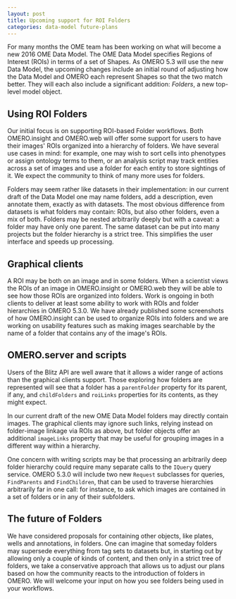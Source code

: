 ```yaml
---
layout: post
title: Upcoming support for ROI Folders
categories: data-model future-plans
---
```


For many months the OME team has been working on what will become a new
2016 OME Data Model. The OME Data Model specifies Regions of Interest
(ROIs) in terms of a set of Shapes. As OMERO 5.3 will use the new Data
Model, the upcoming changes include an initial round of adjusting how
the Data Model and OMERO each represent Shapes so that the two match
better. They will each also include a significant addition: *Folders*, a
new top-level model object.

## Using ROI Folders

Our initial focus is on supporting ROI-based Folder workflows. Both
OMERO.insight and OMERO.web will offer some support for users to have
their images' ROIs organized into a hierarchy of folders. We have
several use cases in mind: for example, one may wish to sort cells into
phenotypes or assign ontology terms to them, or an analysis script may
track entities across a set of images and use a folder for each entity
to store sightings of it. We expect the community to think of many more
uses for folders.

Folders may seem rather like datasets in their implementation: in our
current draft of the Data Model one may name folders, add a description,
even annotate them, exactly as with datasets. The most obvious
difference from datasets is what folders may contain: ROIs, but also
other folders, even a mix of both. Folders may be nested arbitrarily
deeply but with a caveat: a folder may have only one parent. The same
dataset can be put into many projects but the folder hierarchy is a
strict tree. This simplifies the user interface and speeds up
processing.

## Graphical clients

A ROI may be both on an image and in some folders. When a scientist
views the ROIs of an image in OMERO.insight or OMERO.web they will be
able to see how those ROIs are organized into folders. Work is ongoing
in both clients to deliver at least some ability to work with ROIs and
folder hierarchies in OMERO 5.3.0. We have already published some
screenshots of how OMERO.insight can be used to organize ROIs into
folders and we are working on usability features such as making images
searchable by the name of a folder that contains any of the image's
ROIs.

## OMERO.server and scripts

Users of the Blitz API are well aware that it allows a wider range of
actions than the graphical clients support. Those exploring how folders
are represented will see that a folder has a `parentFolder` property for
its parent, if any, and `childFolders` and `roiLinks` properties for its
contents, as they might expect.

In our current draft of the new OME Data Model folders may directly
contain images. The graphical clients may ignore such links, relying
instead on folder-image linkage via ROIs as above, but folder objects
offer an additional `imageLinks` property that may be useful for
grouping images in a different way within a hierarchy.

One concern with writing scripts may be that processing an arbitrarily
deep folder hierarchy could require many separate calls to the `IQuery`
query service. OMERO 5.3.0 will include two new `Request` subclasses for
queries, `FindParents` and `FindChildren`, that can be used to traverse
hierarchies arbitrarily far in one call: for instance, to ask which
images are contained in a set of folders or in any of their subfolders.

## The future of Folders

We have considered proposals for containing other objects, like plates,
wells and annotations, in folders. One can imagine that someday folders
may supersede everything from tag sets to datasets but, in starting out
by allowing only a couple of kinds of content, and then only in a strict
tree of folders, we take a conservative approach that allows us to
adjust our plans based on how the community reacts to the introduction
of folders in OMERO. We will welcome your input on how you see folders
being used in your workflows.

